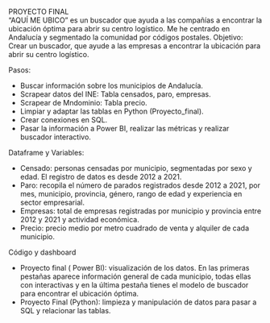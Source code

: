  PROYECTO FINAL  
“AQUÍ ME UBICO” es un buscador que ayuda a las compañías a encontrar la ubicación óptima para abrir su centro logístico. Me he centrado en Andalucía y segmentado la comunidad por códigos postales. 
Objetivo: Crear un buscador, que ayude a las empresas a encontrar la ubicación para abrir su centro logístico. 

Pasos: 
-   Buscar información sobre los municipios de Andalucía. 
-   Scrapear datos del INE: Tabla censados, paro, empresas. 
-   Scrapear de Mndominio: Tabla precio. 
-   Limpiar y adaptar las tablas en Python (Proyecto_final). 
-   Crear conexiones en SQL. 
-   Pasar la información a Power BI, realizar las métricas y realizar buscador interactivo. 

Dataframe y Variables: 
-   Censado: personas censadas por municipio, segmentadas por sexo y edad. El registro de datos es desde 2012 a 2021. 
-   Paro: recopila el número de parados registrados desde 2012 a 2021, por mes, municipio, provincia, género, rango de edad y experiencia en sector empresarial.
-   Empresas: total de empresas registradas por municipio y provincia entre 2012 y 2021 y actividad económica. 
-   Precio: precio medio por metro cuadrado de venta y alquiler de cada municipio. 

Código y dashboard
-   Proyecto final ( Power BI): visualización de los datos. En las primeras pestañas aparece información general de cada municipio, todas ellas con interactivas y en la última pestaña tienes el modelo de buscador para encontrar el ubicación óptima. 
-   Proyecto Final (Python): limpieza y manipulación de datos para pasar a SQL y relacionar las tablas. 
